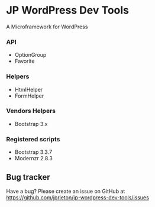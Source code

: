 # JP WordPress Dev Tools

A Microframework for WordPress

### API
* OptionGroup
* Favorite

### Helpers
* HtmlHelper
* FormHelper

### Vendors Helpers
* Bootstrap 3.x

### Registered scripts
* Bootstrap 3.3.7
* Modernzr 2.8.3

Bug tracker
-----------

Have a bug? Please create an issue on GitHub at https://github.com/jprieton/jp-wordpress-dev-tools/issues